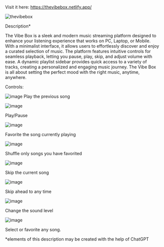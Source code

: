 Visit it here:
https://thevibebox.netlify.app/

![thevibebox](https://github.com/user-attachments/assets/de47e2ad-ea18-42e4-b78e-258e92667f17)

Description*

The Vibe Box is a sleek and modern music streaming platform designed to enhance your listening experience that works on PC, Laptop, or Mobile. With a minimalist interface, it allows users to effortlessly discover and enjoy a curated selection of music. The platform features intuitive controls for seamless playback, letting you pause, play, skip, and adjust volume with ease. A dynamic playlist sidebar provides quick access to a variety of tracks, creating a personalized and engaging music journey. The Vibe Box is all about setting the perfect mood with the right music, anytime, anywhere.

Controls:

![image](https://github.com/user-attachments/assets/587a7bd2-ec67-42ec-b9c5-fa9db65e4425)
Play the previous song


![image](https://github.com/user-attachments/assets/c1b060ae-6e10-4446-a6f9-a4c1821ff84d)

Play/Pause


![image](https://github.com/user-attachments/assets/49b7c0dd-1212-44ee-b785-f09c602694a3)

Favorite the song currently playing


![image](https://github.com/user-attachments/assets/50cdb39c-9569-4591-aeea-fe9172c05c03)

Shuffle only songs you have favorited


![image](https://github.com/user-attachments/assets/a6febf20-0c19-4ba1-a886-8f1d4000dc39)

Skip the current song


![image](https://github.com/user-attachments/assets/f1face86-2ff5-4cab-8fc4-95640dc274cb)

Skip ahead to any time


![image](https://github.com/user-attachments/assets/819cdff6-b8a0-450f-af2f-f072ff233ea3)

Change the sound level


![image](https://github.com/user-attachments/assets/483d84d8-0c47-4a68-a340-92d2a0096dde)

Select or favorite any song. 




*elements of this description may be created with the help of ChatGPT





